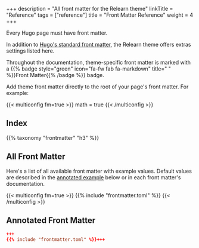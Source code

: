+++
description = "All front matter for the Relearn theme"
linkTitle = "Reference"
tags = ["reference"]
title = "Front Matter Reference"
weight = 4
+++

Every Hugo page must have front matter.

In addition to [Hugo's standard front matter](https://gohugo.io/content-management/front-matter/#fields), the Relearn theme offers extras settings listed here.

Throughout the documentation, theme-specific front matter is marked with a {{% badge style="green" icon="fa-fw fab fa-markdown" title=" " %}}Front Matter{{% /badge %}} badge.

Add theme front matter directly to the root of your page's front matter. For example:

{{< multiconfig fm=true >}}
  math = true
{{< /multiconfig >}}

## Index

{{% taxonomy "frontmatter" "h3" %}}

## All Front Matter

Here's a list of all available front matter with example values.  Default values are described in the [annotated example](#annotated-front-matter) below or in each front matter's documentation.

{{< multiconfig fm=true >}}
{{% include "frontmatter.toml" %}}
{{< /multiconfig >}}

## Annotated Front Matter

````toml {title="toml"}
+++
{{% include "frontmatter.toml" %}}+++
````
